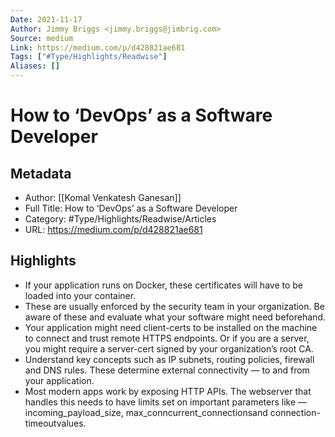 ```yaml
---
Date: 2021-11-17
Author: Jimmy Briggs <jimmy.briggs@jimbrig.com>
Source: medium
Link: https://medium.com/p/d428821ae681
Tags: ["#Type/Highlights/Readwise"]
Aliases: []
---
```

# How to ‘DevOps’ as a Software Developer

## Metadata
- Author: [[Komal Venkatesh Ganesan]]
- Full Title: How to ‘DevOps’ as a Software Developer
- Category: #Type/Highlights/Readwise/Articles
- URL: https://medium.com/p/d428821ae681

## Highlights
- If your application runs on Docker, these certificates will have to be loaded into your container.
- These are usually enforced by the security team in your organization. Be aware of these and evaluate what your software might need beforehand.
- Your application might need client-certs to be installed on the machine to connect and trust remote HTTPS endpoints. Or if you are a server, you might require a server-cert signed by your organization’s root CA.
- Understand key concepts such as IP subnets, routing policies, firewall and DNS rules. These determine external connectivity — to and from your application.
- Most modern apps work by exposing HTTP APIs. The webserver that handles this needs to have limits set on important parameters like — incoming_payload_size, max_conncurrent_connectionsand connection-timeoutvalues.
